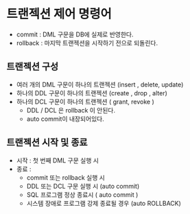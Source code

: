 # 트랜젝션 제어 명령어
- commit : DML 구문을 DB에 실제로 반영한다.
- rollback : 마지막 트랜젝션을 시작하기 전으로 되돌린다. 


## 트랜젝션 구성 
- 여러 개의 DML 구문이 하나의 트랜젝션  (insert , delete, update) 
- 하나의 DDL 구문이 하나의 트랜젝션 (create , drop , alter) 
- 하나의 DCL 구문이 하나의 트랜젝션 ( grant, revoke ) 
    -  DDL / DCL 은 rollback 이 안된다.
    -  auto commit이 내장되어있다. 

## 트랜젝션 시작 및 종료 
- 시작 : 첫 번째 DML 구문 실행 시 
- 종료 : 
    - commit 또는 rollback 실행 시 
    - DDL 또는 DCL 구문 실행 시 (auto commit) 
    - SQL 프로그램 정상 종료시 ( auto commit ) 
    - 시스템 장애로 프로그램 강제 종료될 경우 (auto ROLLBACK) 

